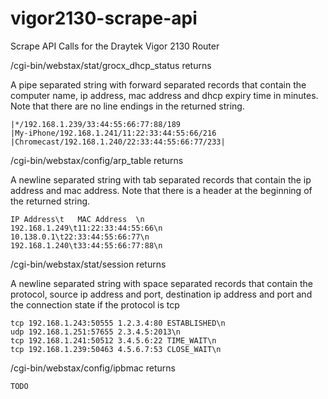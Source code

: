 # vigor2130-scrape-api
Scrape API Calls for the Draytek Vigor 2130 Router

/cgi-bin/webstax/stat/grocx_dhcp_status returns

A pipe separated string with forward separated records that contain the
computer name, ip address, mac address and dhcp expiry time in minutes. 
Note that there are no line endings in the returned string.

```
|*/192.168.1.239/33:44:55:66:77:88/189
|My-iPhone/192.168.1.241/11:22:33:44:55:66/216
|Chromecast/192.168.1.240/22:33:44:55:66:77/233|
```

/cgi-bin/webstax/config/arp_table returns

A newline separated string with tab separated records that contain the
ip address and mac address.
Note that there is a header at the beginning of the returned string. 

```
IP Address\t   MAC Address	\n
192.168.1.249\t11:22:33:44:55:66\n
10.138.0.1\t22:33:44:55:66:77\n
192.168.1.240\t33:44:55:66:77:88\n
```

/cgi-bin/webstax/stat/session returns

A newline separated string with space separated records that contain the 
protocol, source ip address and port, destination ip address and port and the 
connection state if the protocol is tcp

```
tcp 192.168.1.243:50555 1.2.3.4:80 ESTABLISHED\n
udp 192.168.1.251:57655 2.3.4.5:2013\n
tcp 192.168.1.241:50512 3.4.5.6:22 TIME_WAIT\n
tcp 192.168.1.239:50463 4.5.6.7:53 CLOSE_WAIT\n
```

/cgi-bin/webstax/config/ipbmac returns

```
TODO
```